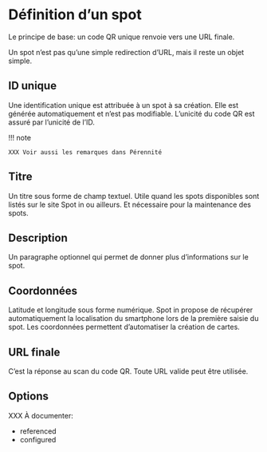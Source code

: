 # Définition d’un spot

Le principe de base: un code QR unique renvoie vers une URL finale.

Un spot n’est pas qu’une simple redirection d’URL, mais il reste un objet simple.


## ID unique

Une identification unique est attribuée à un spot à sa création. Elle est générée automatiquement et n’est pas modifiable. L’unicité du code QR est assuré par l’unicité de l’ID.

!!! note

    XXX Voir aussi les remarques dans Pérennité

## Titre

Un titre sous forme de champ textuel. Utile quand les spots disponibles sont listés sur le site Spot in ou ailleurs. Et nécessaire pour la maintenance des spots.

## Description

Un paragraphe optionnel qui permet de donner plus d’informations sur le spot. 

## Coordonnées

Latitude et longitude sous forme numérique. Spot in propose de récupérer automatiquement la localisation du smartphone lors de la première saisie du spot. Les coordonnées permettent d’automatiser la création de cartes.

## URL finale

C’est la réponse au scan du code QR. Toute URL valide peut être utilisée.

## Options

XXX À documenter:

- referenced
- configured